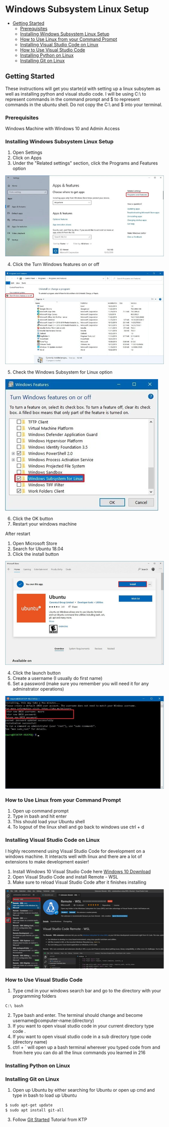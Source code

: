 # Windows Subsystem Linux Setup
  - [Getting Started](#getting-started)
    - [Prerequisites](#prerequisites)
    - [Installing Windows Subsystem Linux Setup](#installing-windows-subsystem-linux-setup)
    - [How to Use Linux from your Command Prompt](#how-to-use-linux-from-your-command-prompt)
    - [Installing Visual Studio Code on Linux](#installing-visual-studio-code-on-linux)
    - [How to Use Visual Studio Code](#how-to-use-visual-studio-code)
    - [Installing Python on Linux](#installing-python-on-linux)
    - [Installing Git on Linux](#installing-git-on-linux)


## Getting Started

These instructions will get you starte{d with setting up a linux subsytem as well as installing python and visual studio code.
I will be using C:\ to represent commands in the command prompt and $ to represent commands in the ubuntu shell. Do not copy
the C:\ and $ into your terminal.

### Prerequisites

Windows Machine with Windows 10 and Admin Access


### Installing Windows Subsystem Linux Setup

1. Open Settings
2. Click on Apps
3. Under the "Related settings" section, click the Programs and Features option

![Related Settings](apps-features-programsfeatures-option.jpg)

4. Click the Turn Windows features on or off

![Windows Features](controlpanel-turn-windows-features-option.jpg)

5. Check the Windows Subsystem for Linux option

![Check WSL](enable-windows-subsystem-linux-windows-10.jpg)

6. Click the OK button
7. Restart your windows machine

After restart
1. Open Microsoft Store
2. Search for Ubuntu 18.04
3. Click the install button

![install ubuntu](install-ubuntu-microsoftstore.jpg)

4. Click the launch button
5. Create a username (I usually do first name)
6. Set a password (make sure you remember you will need it for any adminstrator operations) 

![setup ubuntu](setup-ubuntu-wsl-windows10.jpg)

### How to Use Linux from your Command Prompt

1. Open up command prompt
2. Type in bash and hit enter
3. This should load your Ubuntu shell
4. To logout of the linux shell and go back to windows use ctrl + d

### Installing Visual Studio Code on Linux

I highly recommend using Visual Studio Code for development on a windows machine. 
It interacts well with linux and there are a lot of extensions to make development easier!

1. Install Windows 10 Visual Studio Code here [Windows 10 Download](https://code.visualstudio.com/download)
2. Open Visual Studio Code and install Remote - WSL
3. Make sure to reload Visual Studio Code after it finishes installing

![Visual Studio Code Extension Download](download-extensions.jpg)

### How to Use Visual Studio Code

1. Type cmd in your windows search bar and go to the directory with your programming folders
```
C:\ bash
```
2. Type bash and enter. The terminal should change and become username@computer-name:(directory)
3. If you want to open visual studio code in your current directory type code .
4. If you want to open visual studio code in a sub directory type code (directory name)
5. ctrl + ` will open up a bash terminal wherever you typed code from and from here you can do all the linux commands you learned in 216


### Installing Python on Linux

### Installing Git on Linux

1. Open up Ubuntu by either searching for Ubuntu or open up cmd and type in bash to load up Ubuntu
```
$ sudo apt-get update 
$ sudo apt install git-all
```
3. Follow [Git Started](https://github.com/ktpumd/git-started) Tutorial from KTP


